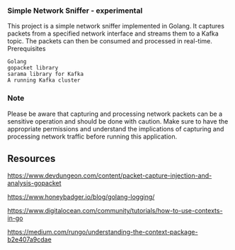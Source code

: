 ### Simple Network Sniffer - experimental

This project is a simple network sniffer implemented in Golang. It captures packets from a specified network interface and streams them to a Kafka topic. The packets can then be consumed and processed in real-time.
Prerequisites

    Golang
    gopacket library
    sarama library for Kafka
    A running Kafka cluster

### Note

Please be aware that capturing and processing network packets can be a sensitive operation and should be done with caution. Make sure to have the appropriate permissions and understand the implications of capturing and processing network traffic before running this application.

## Resources

https://www.devdungeon.com/content/packet-capture-injection-and-analysis-gopacket

https://www.honeybadger.io/blog/golang-logging/

https://www.digitalocean.com/community/tutorials/how-to-use-contexts-in-go

https://medium.com/rungo/understanding-the-context-package-b2e407a9cdae
